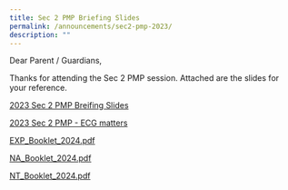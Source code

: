 ```yaml
---
title: Sec 2 PMP Briefing Slides
permalink: /announcements/sec2-pmp-2023/
description: ""
---
```

Dear Parent / Guardians,

Thanks for attending the Sec 2 PMP session. Attached are the slides for your reference.

[2023 Sec 2 PMP Breifing Slides](https://drive.google.com/file/d/113Qogx4nXK4nnZuQEG2Edcal0KhdECCd/view?usp=share_link)

[2023 Sec 2 PMP - ECG matters](https://drive.google.com/file/d/1kLXOZODgCTnaDyveDkLNbVWh5QFl3l7b/view?usp=share_link)

[EXP_Booklet_2024.pdf](https://drive.google.com/file/d/1oFBTsScVb-eG_OT_Z13onDcoN9x7e2dg/view?usp=share_link)

[NA_Booklet_2024.pdf](https://drive.google.com/file/d/1z-W3MFApa-aIaLyHLN-y9r3frzIj5150/view?usp=share_link)

[NT_Booklet_2024.pdf](https://drive.google.com/file/d/1C2C6yTQn7YYfIKvcGenls7JkfisMXE9T/view?usp=share_link)